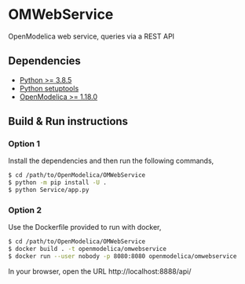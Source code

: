 # OMWebService
OpenModelica web service, queries via a REST API

## Dependencies

- [Python >= 3.8.5](https://www.python.org/)
- [Python setuptools](https://pypi.org/project/setuptools/)
- [OpenModelica >= 1.18.0](https://openmodelica.org)

## Build & Run instructions

### Option 1

Install the dependencies and then run the following commands,

```bash
$ cd /path/to/OpenModelica/OMWebService
$ python -m pip install -U .
$ python Service/app.py
```

### Option 2

Use the Dockerfile provided to run with docker,

```bash
$ cd /path/to/OpenModelica/OMWebService
$ docker build . -t openmodelica/omwebservice
$ docker run --user nobody -p 8080:8080 openmodelica/omwebservice
```

In your browser, open the URL http://localhost:8888/api/